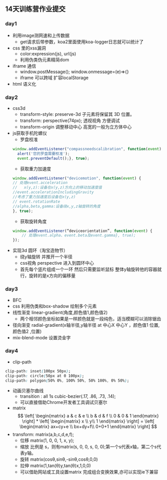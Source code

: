 ## 14天训练营作业提交
### day1
- 利用image测网速和上传数据
    - get请求后带参数，koa2里面使用koa-logger日志就可以统计了
- css 里的xss漏洞
    - color:expression(js), url(js)
    - 利用伪类伪元素精简dom
- iframe 通信
    - window.postMessage(); window.onmessage=(e)=>{}
    - iframe 可以跨域 扩容localStorage
- html 语义化
### day2
-  css3d 
    - transform-style:  preserve-3d 子元素将保留其 3D 位置。
    - transform: perspective(74px); 透视视角 方便调试
    - transform-origin 调整移动中心  高宽的一般为立方体中心
- js获取手机陀螺仪
    - 罗盘校准
    ```javascript
    window.addEventListener("compassneedscalibration", function(event) {
      alert('您的罗盘需要校准');
      event.preventDefault();}, true);
    ```
    - 获取重力加速度
    ```javascript
    window.addEventListener("devicemotion", function(event) {
   // 处理event.acceleration
   //	x(y,z):设备在x(y,z)方向上的移动加速度值
   //event.accelerationIncludingGravity
   //考虑了重力加速度后设备在x(y,z)
   // event.rotationRate
	//alpha,beta,gamma:设备绕x,y,z轴旋转的角度
  }, true);

    ```
    - 获取旋转角度
    ```javascript
    window.addEventListener(“deviceorientation”, function(event) {
        // 处理event.alpha、event.beta及event.gamma}, true);
    });
    ```
- 实现3d 圆环（淘宝造物节）
    - 绕y轴旋转 并推开一个半径
    - css视角 perspective  进入到圆环中心
    - 首先每个竖片组成一个一环 然后只需要监听鼠标 整体y轴旋转他的容器就行，旋转的是x方向的偏移量  
### day3
- BFC 
- css 利用伪类和box-shadow 绘制多个元素
- 线性渐变 linear-gradient(角度,颜色值1,颜色值2)
    - 两个相邻颜色坐标如果是一样颜色就是一段纯色，适当模糊可以消除锯齿
- 径向渐变 radial-gradient(x轴半径,y轴半径 at 中心X 中心Y ，颜色值1 位置,颜色值2 ,位置)
- mix-blend-mode 设置烫金字
### day4
- clip-path
```css
clip-path: inset(100px 50px);
clip-path: circle(50px at 0 100px);
clip-path: polygon(50% 0%, 100% 50%, 50% 100%, 0% 50%);
```
- 动画贝塞尔曲线
  - transition : all 1s  cubic-bezier(.17, .86, .73, .14);
  - 可以直接借助Chrome开发者工具调试贝塞尔
- matrix
$$
\left[
    \begin{matrix}
        a & c & e \\
        b & d & f \\
        0 & 0 & 1
    \end{matrix}
    \right] 
    * 
  \left[
    \begin{matrix}
        x  \\
        y\\
        1
    \end{matrix}
    \right]
        =
    \left[
    \begin{matrix}
        ax+cy+e \\
        bx+dy+f\\
        0+0+1
    \end{matrix}
    \right] 
$$
 - transform: matrix(a,b,c,d,e,f);
    - 位移  matrix(1, 0, 0, 1, x, y);
    - 缩放 比例是 s，则有matrix(s, 0, 0, s, 0, 0);第一个s代表x轴，第二个s代表y轴。
    - 旋转 matrix(cosθ,sinθ,-sinθ,cosθ,0,0)
    - 拉伸 matrix(1,tan(θ)y,tan(θ)x,1,0,0)
    - 可以借助网站或工具设置matrix 完成组合变换效果,亦可以实现ie下兼容